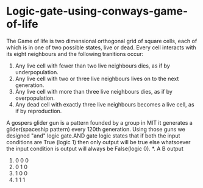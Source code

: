 # Logic-gate-using-conways-game-of-life
The Game of life is two dimensional orthogonal grid of square cells, each of which is in one of two possible states, live or dead. Every cell interacts with its eight neighbours and the following tranitions occur:
1. Any live cell with fewer than two live neighbours dies, as if by underpopulation.
2. Any live cell with two or three live neighbours lives on to the next generation.
3. Any live cell with more than three live neighbours dies, as if by overpopulation.
4. Any dead cell with exactly three live neighbours becomes a live cell, as if by reproduction.

A gospers glider gun is a pattern founded by a group in MIT it generates a glider(spaceship pattern) every 120th generation.
Using those guns we designed "and" logic gate.AND gate logic states that if both the input conditions are True (logic 1) then only output will be true else whatsoever the input condition is output will always be False(logic 0).
*.   A B output
1. 0 0 0
2. 0 1 0
3. 1 0 0
4. 1 1 1
